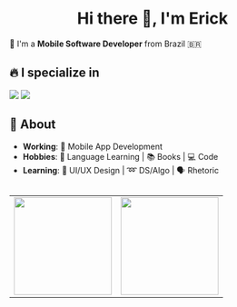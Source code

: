 <h1 align="center">Hi there 👋, I'm Erick</h1>

:pushpin: I'm a **Mobile Software Developer** from Brazil 🇧🇷

## 🔥 I specialize in

<div> 
 <img src="https://img.shields.io/badge/TypeScript-007ACC?style=for-the-badge&logo=typescript&logoColor=white">
 <img src="https://img.shields.io/badge/React_Native-20232A?style=for-the-badge&logo=react&logoColor=61DAFB">
</div>

## 🤔 About

- **Working**: 📱 Mobile App Development
- **Hobbies**: 👅 Language Learning | 📚 Books | 💻 Code
- **Learning**: 🎨 UI/UX Design | ➿ DS/Algo | 🗣️ Rhetoric

<table  align="left">

<row>

  <td>
    <img  height='172'  src='https://github-readme-stats.vercel.app/api/top-langs/?username=erickLuizA&layout=compact&theme=dracula'>
  </td>
  
  <td>
    <img  height='172'  src='https://github-readme-stats.vercel.app/api?username=erickLuizA&show_icons=true&theme=dracula'>
  </td>

</row>

</table>
